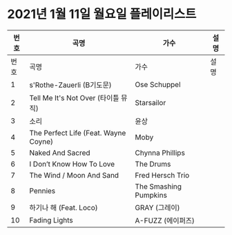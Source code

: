 # 2021년 1월 11일 월요일 플레이리스트

| 번호 | 곡명 | 가수 | 설명 |
|------|------|------|------|
| 번호 | 곡명 | 가수 | 설명 |
| 1 | s'Rothe-Zauerli (B기도문) | Ose Schuppel |  |
| 2 | Tell Me It's Not Over (타이틀 뮤직) | Starsailor |  |
| 3 | 소리 | 윤상 |  |
| 4 | The Perfect Life (Feat. Wayne Coyne) | Moby |  |
| 5 | Naked And Sacred | Chynna Phillips |  |
| 6 | I Don’t Know How To Love | The Drums |  |
| 7 | The Wind / Moon And Sand | Fred Hersch Trio |  |
| 8 | Pennies | The Smashing Pumpkins |  |
| 9 | 하기나 해 (Feat. Loco) | GRAY (그레이) |  |
| 10 | Fading Lights | A-FUZZ (에이퍼즈) |  |
